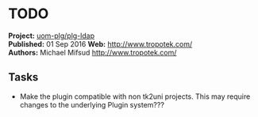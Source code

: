 # TODO

__Project:__ [uom-plg/plg-ldap](http://packagist.org/packages/uom-plg/plg-ldap)  
__Published:__ 01 Sep 2016
__Web:__ <http://www.tropotek.com/>  
__Authors:__ Michael Mifsud <http://www.tropotek.com/>  
  

## Tasks

  - Make the plugin compatible with non tk2uni projects.
    This may require changes to the underlying Plugin system???






  
  